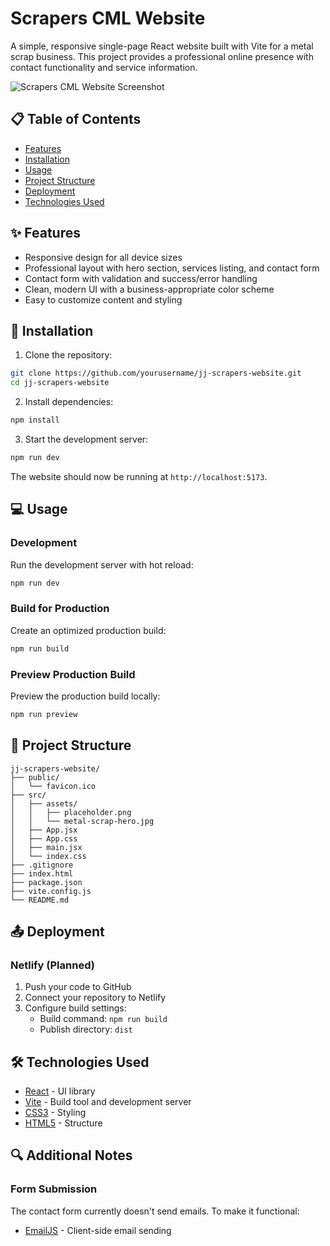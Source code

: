 # Scrapers CML Website

A simple, responsive single-page React website built with Vite for a metal scrap business. This project provides a professional online presence with contact functionality and service information.

![Scrapers CML Website Screenshot](screenshot.png)

## 📋 Table of Contents

- [Features](#features)
- [Installation](#installation)
- [Usage](#usage)
- [Project Structure](#project-structure)
- [Deployment](#deployment)
- [Technologies Used](#technologies-used)


## ✨ Features

- Responsive design for all device sizes
- Professional layout with hero section, services listing, and contact form
- Contact form with validation and success/error handling
- Clean, modern UI with a business-appropriate color scheme
- Easy to customize content and styling


## 🚀 Installation

1. Clone the repository:
```bash
git clone https://github.com/yourusername/jj-scrapers-website.git
cd jj-scrapers-website
```

2. Install dependencies:
```bash
npm install
```

3. Start the development server:
```bash
npm run dev
```

The website should now be running at `http://localhost:5173`.

## 💻 Usage

### Development

Run the development server with hot reload:
```bash
npm run dev
```

### Build for Production

Create an optimized production build:
```bash
npm run build
```

### Preview Production Build

Preview the production build locally:
```bash
npm run preview
```

## 📂 Project Structure

```
jj-scrapers-website/
├── public/
│   └── favicon.ico
├── src/
│   ├── assets/
│   │   ├── placeholder.png
│   │   └── metal-scrap-hero.jpg
│   ├── App.jsx
│   ├── App.css
│   ├── main.jsx
│   └── index.css
├── .gitignore
├── index.html
├── package.json
├── vite.config.js
└── README.md
```


## 📤 Deployment

### Netlify (Planned)

1. Push your code to GitHub
2. Connect your repository to Netlify
3. Configure build settings:
   - Build command: `npm run build`
   - Publish directory: `dist`

## 🛠️ Technologies Used

- [React](https://reactjs.org/) - UI library
- [Vite](https://vitejs.dev/) - Build tool and development server
- [CSS3](https://developer.mozilla.org/en-US/docs/Web/CSS) - Styling
- [HTML5](https://developer.mozilla.org/en-US/docs/Web/HTML) - Structure


## 🔍 Additional Notes

### Form Submission

The contact form currently doesn't send emails. To make it functional:
- [EmailJS](https://www.emailjs.com/) - Client-side email sending





